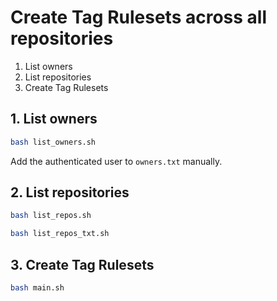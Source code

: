 # Create Tag Rulesets across all repositories

1. List owners
1. List repositories
1. Create Tag Rulesets

## 1. List owners

```sh
bash list_owners.sh
```

Add the authenticated user to `owners.txt` manually.

## 2. List repositories

```sh
bash list_repos.sh
```

```sh
bash list_repos_txt.sh
```

## 3. Create Tag Rulesets

```sh
bash main.sh
```
